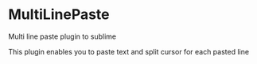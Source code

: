 # MultiLinePaste
Multi line paste plugin to sublime

This plugin enables you to paste text and split cursor for each pasted line